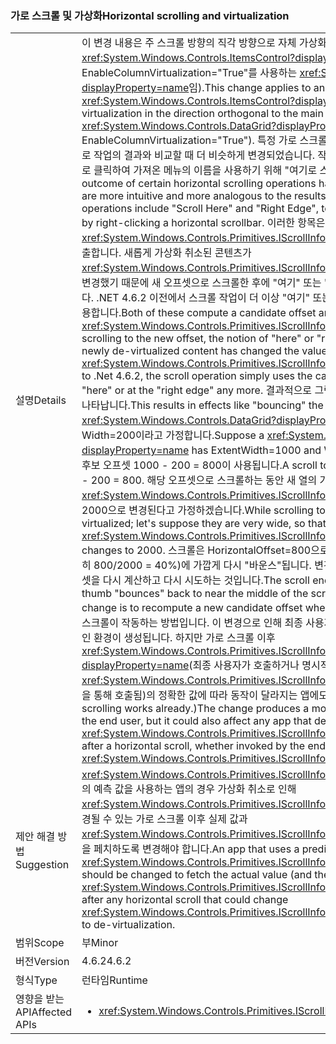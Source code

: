 ### <a name="horizontal-scrolling-and-virtualization"></a><span data-ttu-id="e3381-101">가로 스크롤 및 가상화</span><span class="sxs-lookup"><span data-stu-id="e3381-101">Horizontal scrolling and virtualization</span></span>

|   |   |
|---|---|
|<span data-ttu-id="e3381-102">설명</span><span class="sxs-lookup"><span data-stu-id="e3381-102">Details</span></span>|<span data-ttu-id="e3381-103">이 변경 내용은 주 스크롤 방향의 직각 방향으로 자체 가상화를 수행하는 <xref:System.Windows.Controls.ItemsControl?displayProperty=name>에 적용됩니다(주요 예제는 EnableColumnVirtualization=&quot;True&quot;를 사용하는 <xref:System.Windows.Controls.DataGrid?displayProperty=name>임).</span><span class="sxs-lookup"><span data-stu-id="e3381-103">This change applies to an <xref:System.Windows.Controls.ItemsControl?displayProperty=name> that does its own virtualization in the direction orthogonal to the main scrolling direction (the chief example is <xref:System.Windows.Controls.DataGrid?displayProperty=name> with EnableColumnVirtualization=&quot;True&quot;).</span></span>  <span data-ttu-id="e3381-104">특정 가로 스크롤 작업의 결과는 더 직관적인 결과를 생성하고 세로 작업의 결과와 비교할 때 더 비슷하게 변경되었습니다. 작업에는 가로 스크롤 막대를 마우스 오른쪽 단추로 클릭하여 가져온 메뉴의 이름을 사용하기 위해 &quot;여기로 스크롤&quot; 및 &quot;오른쪽 가장자리&quot;가 포함됩니다.</span><span class="sxs-lookup"><span data-stu-id="e3381-104">The outcome of certain horizontal scrolling operations has been changed to produce results that are more intuitive and more analogous to the results of comparable vertical operations.The operations include &quot;Scroll Here&quot; and &quot;Right Edge&quot;, to use the names from the menu obtained by right-clicking a horizontal scrollbar.</span></span>  <span data-ttu-id="e3381-105">이러한 항목은 모두 후보 오프셋을 계산하고 <xref:System.Windows.Controls.Primitives.IScrollInfo.SetHorizontalOffset(System.Double)>을 호출합니다. 새롭게 가상화 취소된 콘텐츠가 <xref:System.Windows.Controls.Primitives.IScrollInfo.ExtentWidth?displayProperty=name> 값을 변경했기 때문에 새 오프셋으로 스크롤한 후에 &quot;여기&quot; 또는 &quot;오른쪽 가장자리&quot;라는 개념은 변경될 수 있습니다. .NET 4.6.2 이전에서 스크롤 작업이 더 이상 &quot;여기&quot; 또는 &quot;가장자리&quot; 후보가 아닌 경우에도 오프셋을 사용합니다.</span><span class="sxs-lookup"><span data-stu-id="e3381-105">Both of these compute a candidate offset and call <xref:System.Windows.Controls.Primitives.IScrollInfo.SetHorizontalOffset(System.Double)>.After scrolling to the new offset, the notion of &quot;here&quot; or &quot;right edge&quot; may have changed because newly de-virtualized content has changed the value of <xref:System.Windows.Controls.Primitives.IScrollInfo.ExtentWidth?displayProperty=name>.Prior to .Net 4.6.2, the scroll operation simply uses the candidate offset, even though it may not be &quot;here&quot; or at the &quot;right edge&quot; any more.</span></span>  <span data-ttu-id="e3381-106">결과적으로 그림과 같은 스크롤 상자 &quot;바운스&quot;와 같은 결과가 나타납니다.</span><span class="sxs-lookup"><span data-stu-id="e3381-106">This results in effects like &quot;bouncing&quot; the scroll thumb, best illustrated by example.</span></span> <span data-ttu-id="e3381-107"><xref:System.Windows.Controls.DataGrid?displayProperty=name>에서 ExtentWidth=1000 및 Width=200이라고 가정합니다.</span><span class="sxs-lookup"><span data-stu-id="e3381-107">Suppose a <xref:System.Windows.Controls.DataGrid?displayProperty=name> has ExtentWidth=1000 and Width=200.</span></span>  <span data-ttu-id="e3381-108">&quot;오른쪽 가장자리&quot;로 스크롤하면 후보 오프셋 1000 - 200 = 800이 사용됩니다.</span><span class="sxs-lookup"><span data-stu-id="e3381-108">A scroll to &quot;Right Edge&quot; uses candidate offset 1000 - 200 = 800.</span></span>  <span data-ttu-id="e3381-109">해당 오프셋으로 스크롤하는 동안 새 열의 가상화가 취소됩니다. 열이 매우 넓어서 <xref:System.Windows.Controls.Primitives.IScrollInfo.ExtentWidth?displayProperty=name>가 2000으로 변경된다고 가정하겠습니다.</span><span class="sxs-lookup"><span data-stu-id="e3381-109">While scrolling to that offset, new columns are de- virtualized; let's suppose they are very wide, so that the <xref:System.Windows.Controls.Primitives.IScrollInfo.ExtentWidth?displayProperty=name> changes to 2000.</span></span>  <span data-ttu-id="e3381-110">스크롤은 HorizontalOffset=800으로 끝납니다. thumb 스크롤 막대의 가운데(정확히 800/2000 = 40%)에 가깝게 다시 &quot;바운스&quot;됩니다. 변경 내용은 이 상황이 발생하는 경우 새 후보 오프셋을 다시 계산하고 다시 시도하는 것입니다.</span><span class="sxs-lookup"><span data-stu-id="e3381-110">The scroll ends with HorizontalOffset=800, and the thumb &quot;bounces&quot; back to near the middle of the scrollbar - precisely at 800/2000 = 40%.The change is to recompute a new candidate offset when this situation occurs, and try again.</span></span> <span data-ttu-id="e3381-111">세로 스크롤이 작동하는 방법입니다. 이 변경으로 인해 최종 사용자가 오프셋을 더욱 쉽게 예측할 수 있는 직관적인 환경이 생성됩니다. 하지만 가로 스크롤 이후 <xref:System.Windows.Controls.Primitives.IScrollInfo.HorizontalOffset?displayProperty=name>(최종 사용자가 호출하거나 명시적 <xref:System.Windows.Controls.Primitives.IScrollInfo.SetHorizontalOffset(System.Double)> 호출을 통해 호출됨)의 정확한 값에 따라 동작이 달라지는 앱에도 영향을 줄 수 있습니다.</span><span class="sxs-lookup"><span data-stu-id="e3381-111">(This is how vertical scrolling works already.)The change produces a more predictable and intuitive experience for the end user, but it could also affect any app that depends on the exact value of <xref:System.Windows.Controls.Primitives.IScrollInfo.HorizontalOffset?displayProperty=name> after a horizontal scroll, whether invoked by the end user or by an explicit call to <xref:System.Windows.Controls.Primitives.IScrollInfo.SetHorizontalOffset(System.Double)>.</span></span>|
|<span data-ttu-id="e3381-112">제안 해결 방법</span><span class="sxs-lookup"><span data-stu-id="e3381-112">Suggestion</span></span>|<span data-ttu-id="e3381-113"><xref:System.Windows.Controls.Primitives.IScrollInfo.HorizontalOffset?displayProperty=name>의 예측 값을 사용하는 앱의 경우 가상화 취소로 인해 <xref:System.Windows.Controls.Primitives.IScrollInfo.ExtentWidth?displayProperty=name>가 변경될 수 있는 가로 스크롤 이후 실제 값과 <xref:System.Windows.Controls.Primitives.IScrollInfo.ExtentWidth?displayProperty=name>의 값을 페치하도록 변경해야 합니다.</span><span class="sxs-lookup"><span data-stu-id="e3381-113">An app that uses a predicted value for <xref:System.Windows.Controls.Primitives.IScrollInfo.HorizontalOffset?displayProperty=name> should be changed to fetch the actual value (and the value of <xref:System.Windows.Controls.Primitives.IScrollInfo.ExtentWidth?displayProperty=name>) after any horizontal scroll that could change <xref:System.Windows.Controls.Primitives.IScrollInfo.ExtentWidth?displayProperty=name> due to de-virtualization.</span></span>|
|<span data-ttu-id="e3381-114">범위</span><span class="sxs-lookup"><span data-stu-id="e3381-114">Scope</span></span>|<span data-ttu-id="e3381-115">부</span><span class="sxs-lookup"><span data-stu-id="e3381-115">Minor</span></span>|
|<span data-ttu-id="e3381-116">버전</span><span class="sxs-lookup"><span data-stu-id="e3381-116">Version</span></span>|<span data-ttu-id="e3381-117">4.6.2</span><span class="sxs-lookup"><span data-stu-id="e3381-117">4.6.2</span></span>|
|<span data-ttu-id="e3381-118">형식</span><span class="sxs-lookup"><span data-stu-id="e3381-118">Type</span></span>|<span data-ttu-id="e3381-119">런타임</span><span class="sxs-lookup"><span data-stu-id="e3381-119">Runtime</span></span>|
|<span data-ttu-id="e3381-120">영향을 받는 API</span><span class="sxs-lookup"><span data-stu-id="e3381-120">Affected APIs</span></span>|<ul><li><xref:System.Windows.Controls.Primitives.IScrollInfo?displayProperty=nameWithType></li></ul>|

